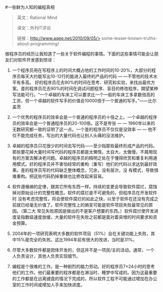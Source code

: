 #一些鲜为人知的编程真相

> 英文：Rational Mind
> 
> 译文：外刊IT评论
> 
> 链接：http://www.aqee.net/2010/09/05/> some-lesser-known-truths-about-programming/

做程序员的经历让我知道了一些关于软件编程的事情。下面的这些事情可能会让朋友们对软件开发感到惊讶：

1. 一个程序员用在写程序上的时间大概占他的工作时间的10-20%，大部分的程序员每天大约能写出10-12行的能进入最终的产品的代码 — —不管他的技术水平有多高。 好的程序员花去90%的时间在思考、研究和实验，来找出最优方案。差的程序员花去90%的时间在调试问题程序、盲目的修改程序，期望某种写法能可行。“一个卓越的车床工可以要求比一个一般的车床工多拿数倍高的工资，但一个卓越的软件写手的价值会10000倍于一个普通的写手。”——比尔 盖茨

2. 一个优秀的程序员的效率会是一个普通的程序员的十倍之上。一个卓越的程序员的效率会是一个普通程序员的20-100倍。这不是夸张 — — 1960年以来的无数研究都一致的证明了这一点。一个差的程序员不仅仅是没效率 — — 他不仅不能完成任务，写出的大量代码也让别人头痛的没法维护。

3. 卓越的程序员只花很少的时间去写代码——至少指那些最终形成产品的代码。那些要花掉大量时间写代码的程序员都是太懒惰，太自大，太傲慢，不屑用现有的方案去解决老问题。卓越的程序员的精明之处在于懂得欣赏和重复利用通用模式。好的程序员并不害怕经常的重构（重写）他们的代码以求达到最好效果。差的程序员写的代码缺乏整体概念，冗余，没有层次，没 有模式，导致很难重构。把这些代码扔掉重做也比修改起来容易。



4. 软件遵循熵的定律，跟其它所有东西一样。持续的变更会导致软件腐烂，腐蚀掉对原始设计的完整性概念。软件的腐烂是不可避免的，但程序员在开发软件时 没有考虑完整性，将会使软件腐烂的如此之快，以至于软件在还没有完成之前就已经毫无价值了。软件完整性上的熵变可能是软件项目失败最常见的原因。（第二大 常见失败原因是做出的不是客户想要的东西。）软件腐烂使开发进度呈指数级速度放缓，大量的软件在失败之前都是面对着突增的时间要求和资金预算。

5. 2004年的一项研究表明大多数的软件项目（51%）会在关键功能上失败，其中15%是完全的失败。这比1994年前有很大的改进，当时是31%。

6. 尽管大多数软件都是团体开发的，但这并不是一项民/主的活动。通常，一个人负责设计，其他人负责实现细节。

7. 编程是个很难的工作。是一种剧烈的脑力劳动。好的程序员7×24小时的思考他们的工作。他们最重要的程序都是在淋浴时、睡梦中写成的。因为这最重要的工作都是在远离键盘的情况下完成的，所以软件工程不可能通过增加在办公室的工作时间或增加人手来加快进度。
